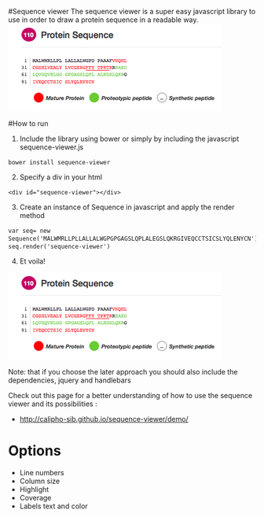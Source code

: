 #Sequence viewer
The sequence viewer is a super easy javascript library to use in order to draw a protein sequence in a readable way.
![Sequence viewer](/assets/sequence-viewer.png)

#How to run

1) Include the library using bower or simply by including the javascript sequence-viewer.js
```
bower install sequence-viewer
```
2) Specify a div in your html
```
<div id="sequence-viewer"></div>
```
3) Create an instance of Sequence in javascript and apply the render method
```
var seq= new Sequence('MALWMRLLPLLALLALWGPGPGAGSLQPLALEGSLQKRGIVEQCCTSICSLYQLENYCN');
seq.render('sequence-viewer')
```
4) Et voila!

![Sequence viewer](/assets/sequence-viewer.png)


Note: that if you choose the later approach you should also include the dependencies, jquery and handlebars

Check out this page for a better understanding of how to use the sequence viewer and its possibilities :
* http://calipho-sib.github.io/sequence-viewer/demo/


# Options
* Line numbers
* Column size
* Highlight
* Coverage
* Labels text and color


